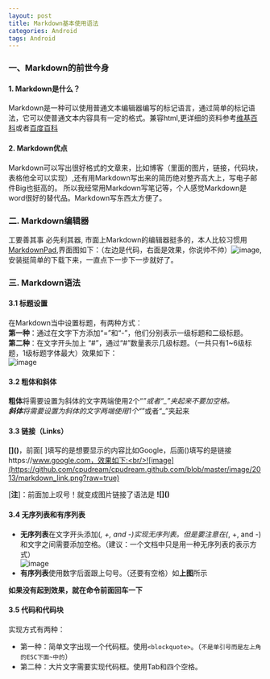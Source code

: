 ```yaml
---
layout: post
title: Markdown基本使用语法
categories: Android
tags: Android
---
```

### 一、Markdown的前世今身

#### 1. Markdown是什么？
Markdown是一种可以使用普通文本编辑器编写的标记语言，通过简单的标记语法，它可以使普通文本内容具有一定的格式。兼容html,更详细的资料参考[维基百科](https://zh.wikipedia.org/wiki/Markdown)或者[百度百科](http://baike.baidu.com/link?url=-0-g7MR3rtx854uyFqroR2bi24jTdBXproRQFKTM6w419fnWIi54uxccmlwCSuqPE_dVFK4dSuO8otyyU12oBq)

#### 2. Markdown优点
Markdown可以写出很好格式的文章来，比如博客（里面的图片，链接，代码块，表格他全可以实现）,还有用Markdown写出来的简历绝对整齐高大上，写电子邮件Big也挺高的。 所以我经常用Markdown写笔记等，个人感觉Markdown是word很好的替代品。Markdown写东西太方便了。

### 二. Markdown编辑器
工要善其事 必先利其器, 市面上Markdown的编辑器挺多的，本人比较习惯用[MarkdownPad](http://markdownpad.com/),界面图如下：（左边是代码，右面是效果，你说帅不帅）![image](https://github.com/cpudream/cpudream.github.com/blob/master/image/2013/markdown_show_layout.png?raw=true),安装挺简单的下载下来，一直点下一步下一步就好了。

### 三. Markdown语法

#### 3.1 标题设置
在Markdown当中设置标题，有两种方式：<br/>
**第一种**：通过在文字下方添加“=”和“-”，他们分别表示一级标题和二级标题。<br/>
**第二种**：在文字开头加上 “#”，通过“#”数量表示几级标题。（一共只有1~6级标题，1级标题字体最大）效果如下：<br/>
![image](https://github.com/cpudream/cpudream.github.com/blob/master/image/2013/markdown_title.png?raw=true)

#### 3.2 粗体和斜体
**粗体**将需要设置为斜体的文字两端使用2个“*”或者“_”夹起来不要加空格。<br/>
**斜体**将需要设置为斜体的文字两端使用1个“*”或者“_”夹起来

#### 3.3 链接（Links）
**\[\]\(\)**，前面[ ]填写的是想要显示的内容比如Google，后面()填写的是链接https://www.google.com，效果如下:<br/>![image](https://github.com/cpudream/cpudream.github.com/blob/master/image/2013/markdown_link.png?raw=true)<br/>

 [**注**]：前面加上叹号！就变成图片链接了语法是 **\!\[\]\(\)**
#### 3.4 无序列表和有序列表
 + **无序列表**在文字开头添加(*, +, and -)实现无序列表。但是要注意在(*, +, and -)和文字之间需要添加空格。（建议：一个文档中只是用一种无序列表的表示方式）<br>
![image](https://github.com/cpudream/cpudream.github.com/blob/master/image/2013/markdown_line.png?raw=true)
+ **有序列表**使用数字后面跟上句号。（还要有空格）如**上图**所示

**如果没有起到效果，就在命令前面回车一下**

#### 3.5 代码和代码块
实现方式有两种：<br>

+ 第一种：简单文字出现一个代码框。使用`<blockquote>`。（`不是单引号而是左上角的ESC下面~中的`）
+ 第二种：大片文字需要实现代码框。使用Tab和四个空格。





 

